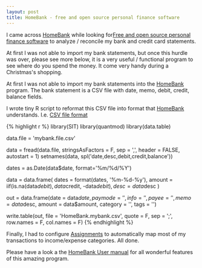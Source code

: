 ```yaml
---
layout: post
title: HomeBank - free and open source personal finance software
---
```


I came across [HomeBank](http://homebank.free.fr/)
while looking for[Free and open source personal finance software](http://www.finiki.org/wiki/Free_and_open_source_personal_finance_software) 
to analyze / reconcile my bank and credit card statements.

At first I was not able to import my bank statements, but once this hurdle was over, please see 
more below, it is a very useful / functional program to see where do you spend the money.
It come very handy during a Christmas's shopping.

At first I was not able to import my bank statements into the [HomeBank](http://homebank.free.fr/)
program. The bank statement is a CSV file with date, memo, debit, credit, balance fields.

I wrote tiny R script to reformat this CSV file into format that [HomeBank](http://homebank.free.fr/)
understands. I.e. [CSV file format](http://homebank.free.fr/help/misc-csvformat.html)

{% highlight r %}
library(SIT)
library(quantmod)
library(data.table)

data.file = 'mybank.file.csv'

data = fread(data.file, stringsAsFactors = F, sep = ',', header = FALSE, autostart = 1)
		setnames(data, spl('date,desc,debit,credit,balance'))

dates = as.Date(data$date, format='%m/%d/%Y')

data = data.frame(
	dates = format(dates, '%m-%d-%y'),
	amount = iif(is.na(data$debit), data$credit, -data$debit),
	desc = data$desc
)

out = data.frame(date = data$date, 
	paymode = '',
	info = '',
	payee = '',
	memo = data$desc,
	amount = data$amount,
	category = '',
	tags = '')

write.table(out, file = 'HomeBank.mybank.csv', quote = F, sep = ';', row.names = F, col.names = F)
{% endhighlight %}

Finally, I had to configure [Assignments](http://homebank.free.fr/help/dlg-assi.html) to automatically
map most of my transactions to income/expense categories. All done.

Please have a look a the [HomeBank User manual](http://homebank.free.fr/help/index.html)
for all wonderful features of this amazing program.  
